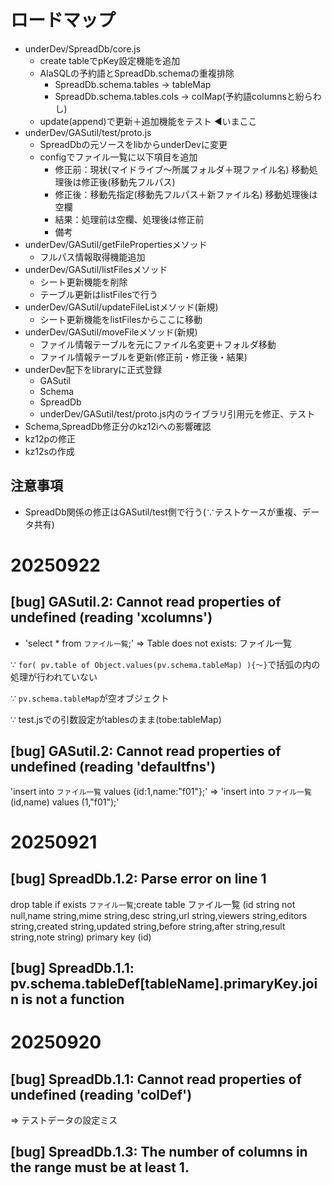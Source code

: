 # ロードマップ

- underDev/SpreadDb/core.js
  - create tableでpKey設定機能を追加
  - AlaSQLの予約語とSpreadDb.schemaの重複排除
    - SpreadDb.schema.tables -> tableMap
    - SpreadDb.schema.tables.cols -> colMap(予約語columnsと紛らわし)
  - update(append)で更新＋追加機能をテスト ◀いまここ
- underDev/GASutil/test/proto.js
  - SpreadDbの元ソースをlibからunderDevに変更
  - configでファイル一覧に以下項目を追加
      - 修正前：現状(マイドライブ〜所属フォルダ＋現ファイル名)
          移動処理後は修正後(移動先フルパス)
      - 修正後：移動先指定(移動先フルパス＋新ファイル名)
          移動処理後は空欄
      - 結果：処理前は空欄、処理後は修正前
      - 備考
- underDev/GASutil/getFilePropertiesメソッド
  - フルパス情報取得機能追加
- underDev/GASutil/listFilesメソッド
  - シート更新機能を削除
  - テーブル更新はlistFilesで行う
- underDev/GASutil/updateFileListメソッド(新規)
  - シート更新機能をlistFilesからここに移動
- underDev/GASutil/moveFileメソッド(新規)
  - ファイル情報テーブルを元にファイル名変更＋フォルダ移動
  - ファイル情報テーブルを更新(修正前・修正後・結果)
- underDev配下をlibraryに正式登録
  - GASutil
  - Schema
  - SpreadDb
  - underDev/GASutil/test/proto.js内のライブラリ引用元を修正、テスト
- Schema,SpreadDb修正分のkz12iへの影響確認
- kz12pの修正
- kz12sの作成

## 注意事項

- SpreadDb関係の修正はGASutil/test側で行う(∵テストケースが重複、データ共有)

# 20250922

## [bug] GASutil.2: Cannot read properties of undefined (reading 'xcolumns')

- 'select * from `ファイル一覧`;' ⇒ Table does not exists: ファイル一覧

∵ `for( pv.table of Object.values(pv.schema.tableMap) ){〜}`で括弧の内の処理が行われていない

∵ `pv.schema.tableMap`が空オブジェクト

∵ test.jsでの引数設定がtablesのまま(tobe:tableMap)

## [bug] GASutil.2: Cannot read properties of undefined (reading 'defaultfns')

'insert into `ファイル一覧` values {id:1,name:"f01"};'
⇒ 'insert into `ファイル一覧` (id,name) values (1,"f01");'

# 20250921

## [bug] SpreadDb.1.2: Parse error on line 1
drop table if exists `ファイル一覧`;create table ファイル一覧 (id string not null,name string,mime string,desc string,url string,viewers string,editors string,created string,updated string,before string,after string,result string,note string) primary key (id)

## [bug] SpreadDb.1.1: pv.schema.tableDef[tableName].primaryKey.join is not a function

# 20250920

## [bug] SpreadDb.1.1: Cannot read properties of undefined (reading 'colDef')

⇒ テストデータの設定ミス

## [bug] SpreadDb.1.3: The number of columns in the range must be at least 1.